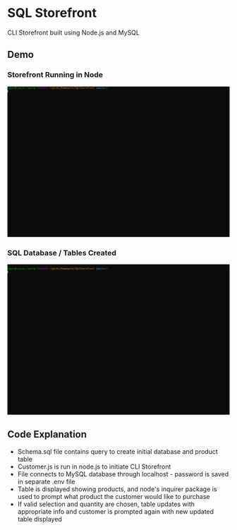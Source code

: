 # SQL Storefront

CLI Storefront built using Node.js and MySQL 

## Demo


### Storefront Running in Node
![js file running in node](customerjs.gif)

### SQL Database / Tables Created
![Schema - Database Initalize Gif Demo](sqlschema.gif)


## Code Explanation
- Schema.sql file contains query to create initial database and product table
- Customer.js is run in node.js to initiate CLI Storefront
- File connects to MySQL database through localhost - password is saved in separate .env file
- Table is displayed showing products, and node's inquirer package is used to prompt what product the customer would like to purchase
- If valid selection and quantity are chosen, table updates with appropriate info and customer is prompted again with new updated table displayed
